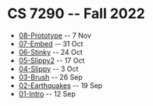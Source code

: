 # CS 7290 -- Fall 2022

* [08-Prototype](08-Prototype.md) -- 7 Nov
* [07-Embed](07-Embed.md) -- 31 Oct 
* [06-Stinky](06-Stinky.md) -- 24 Oct 
* [05-Slippy2](05-Slippy2.md) -- 17 Oct 
* [04-Slippy](04-Slippy.md) -- 3 Oct 
* [03-Brush](03-Brush.md) -- 26 Sep
* [02-Earthquakes](02-Earthquakes.md) -- 19 Sep
* [01-Intro](01-Intro.md) -- 12 Sep
